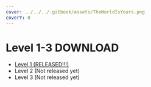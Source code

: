 ```yaml
---
cover: ../../../.gitbook/assets/TheWorldIsYours.png
coverY: 0
---
```


# Level 1-3 DOWNLOAD

* [Level 1 (RELEASED!!!)](https://github.com/SkyPenguinLabs/REplay/raw/main/SkyOverlay\_Cheat\_Prod\_Level1\_CTF.exe)
* Level 2 (Not released yet)
* Level 3 (Not released yet)

